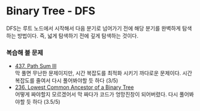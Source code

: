 # Binary Tree - DFS

DFS는 루트 노드에서 시작해서 다음 분기로 넘어가기 전에 해당 분기를 완벽하게 탐색하는 방법이다. 즉, 넓게 탐색하기 전에 깊게 탐색하는 것이다.

### 복습해 볼 문제

- [437. Path Sum III](https://leetcode.com/problems/path-sum-iii)  
막 풀면 무난한 문제이지만, 시간 복잡도를 최적화 시키기 까다로운 문제이다. 시간 복잡도를 줄여서 다시 풀어봐야할 듯 하다 (3/5)
- [236. Lowest Common Ancestor of a Binary Tree](https://leetcode.com/problems/lowest-common-ancestor-of-a-binary-tree)  
어떻게 짜야할지 모르겠어서 막 짜다가 코드가 엉망진창이 되어버렸다. 다시 풀어봐야할 듯 하다 (3.5/5)